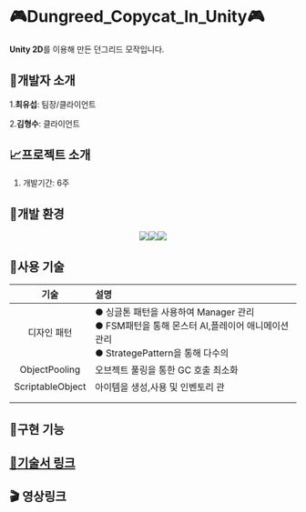 # 🎮Dungreed_Copycat_In_Unity🎮
**Unity 2D**를 이용해 만든 던그리드 모작입니다.
## 🧙개발자 소개
1.**최유섭**: 팀장/클라이언트

2.**김형수**: 클라이언트
## 📈프로젝트 소개
1. 개발기간: 6주
## 🏰개발 환경

<p align="center">
<img src="https://img.shields.io/badge/github-%23121011.svg?style=for-the-badge&logo=github&logoColor=white"/><img src="https://img.shields.io/badge/c%23-%23239120.svg?style=for-the-badge&logo=c-sharp&logoColor=white"/><img src="https://img.shields.io/badge/unity-%23000000.svg?style=for-the-badge&logo=unity&logoColor=white"/>

## 🧪사용 기술
|**기술**|**설명**|
|:---:|:---|
|디자인 패턴|● 싱글톤 패턴을 사용하여 Manager 관리<br> ● FSM패턴을 통해 몬스터 AI,플레이어 애니메이션 관리 <br>● StrategePattern을 통해 다수의|
|ObjectPooling|오브젝트 풀링을 통한 GC 호출 최소화|
|ScriptableObject|아이템을 생성,사용 및 인벤토리 관|
|||
|||
## 💊구현 기능
## [🚩기술서 링크](https://docs.google.com/presentation/d/1jHJAIKg0ex0KCO2hozneaqXTghVdsbdJ29tOFAVNDkg/edit?usp=sharing)
## 🎬 영상링크
